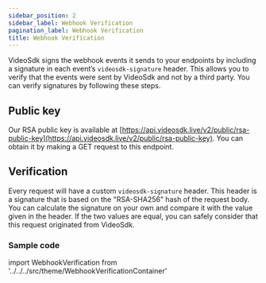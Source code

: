 ```yaml
---
sidebar_position: 2
sidebar_label: Webhook Verification
pagination_label: Webhook Verification
title: Webhook Verification
---
```


VideoSdk signs the webhook events it sends to your endpoints by including a signature in each event’s `videosdk-signature` header. This allows you to verify that the events were sent by VideoSdk and not by a third party. You can verify signatures by following these steps.

## Public key

Our RSA public key is available at [https://api.videosdk.live/v2/public/rsa-public-key](https://api.videosdk.live/v2/public/rsa-public-key). You can obtain it by making a GET request to this endpoint.

## Verification

Every request will have a custom `videosdk-signature` header. This header is a signature that is based on the "RSA-SHA256" hash of the request body. You can calculate the signature on your own and compare it with the value given in the header. If the two values are equal, you can safely consider that this request originated from VideoSdk.

### Sample code

<div>

import WebhookVerification from '../../../src/theme/WebhookVerificationContainer'

<WebhookVerification/>

</div>
